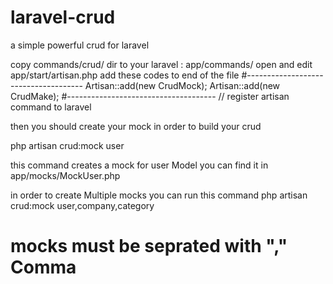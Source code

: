 laravel-crud
============

a simple powerful crud for laravel 

copy commands/crud/ dir to your laravel : app/commands/
open and edit app/start/artisan.php
add these codes to end of the file
#-------------------------------------
Artisan::add(new CrudMock);
Artisan::add(new CrudMake);
#-------------------------------------
// register artisan command to laravel

then you should create your mock in order to build your crud

php artisan crud:mock user

this command creates a mock for user Model
you can find it in app/mocks/MockUser.php 

in order to create Multiple mocks you can run this command
php artisan crud:mock user,company,category
# mocks must be seprated with "," Comma 






